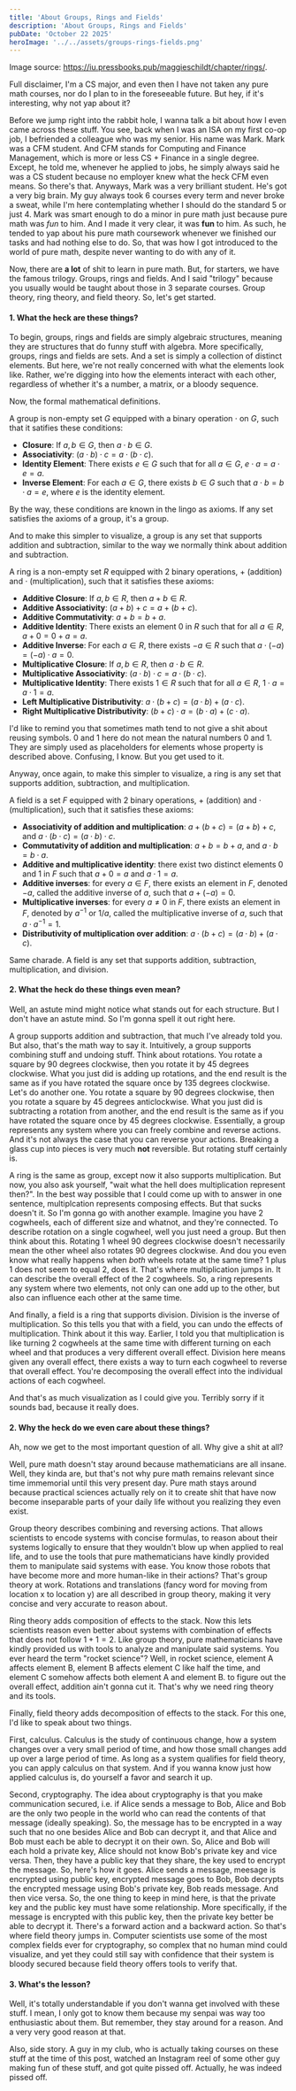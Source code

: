 ```yaml
---
title: 'About Groups, Rings and Fields'
description: 'About Groups, Rings and Fields'
pubDate: 'October 22 2025'
heroImage: '../../assets/groups-rings-fields.png'
---
```


Image source: https://iu.pressbooks.pub/maggieschildt/chapter/rings/.

Full disclaimer, I'm a CS major, and even then I have not taken any pure math courses, nor do I plan to in the foreseeable future. But hey, if it's interesting, why not yap about it?

Before we jump right into the rabbit hole, I wanna talk a bit about how I even came across these stuff. You see, back when I was an ISA on my first co-op job, I befriended a colleague who was my senior. His name was Mark. Mark was a CFM student. And CFM stands for Computing and Finance Management, which is more or less CS + Finance in a single degree. Except, he told me, whenever he applied to jobs, he simply always said he was a CS student because no employer knew what the heck CFM even means. So there's that. Anyways, Mark was a very brilliant student. He's got a very big brain. My guy always took 6 courses every term and never broke a sweat, while I'm here contemplating whether I should do the standard 5 or just 4. Mark was smart enough to do a minor in pure math just because pure math was *fun* to him. And I made it very clear, it was **fun** to him. As such, he tended to yap about his pure math coursework whenever we finished our tasks and had nothing else to do. So, that was how I got introduced to the world of pure math, despite never wanting to do with any of it.

Now, there are **a lot** of shit to learn in pure math. But, for starters, we have the famous trilogy. Groups, rings and fields. And I said "trilogy" because you usually would be taught about those in 3 separate courses. Group theory, ring theory, and field theory. So, let's get started.

#### 1. What the heck are these things?

To begin, groups, rings and fields are simply algebraic structures, meaning they are structures that do funny stuff with algebra. More specifically, groups, rings and fields are sets. And a set is simply a collection of distinct elements. But here, we're not really concerned with what the elements look like. Rather, we're digging into how the elements interact with each other, regardless of whether it's a number, a matrix, or a bloody sequence.

Now, the formal mathematical definitions.

A group is non-empty set $G$ equipped with a binary operation $\cdot$ on $G$, such that it satifies these conditions:
- **Closure**: If $a, b \in G$, then $a \cdot b \in G$.
- **Associativity**: $(a \cdot b) \cdot c = a \cdot (b \cdot c)$.
- **Identity Element**: There exists $e \in G$ such that for all $a \in G$, $e \cdot a = a \cdot e = a$.
- **Inverse Element**: For each $a \in G$, there exists $b \in G$ such that $a \cdot b = b \cdot a = e$, where $e$ is the identity element.

By the way, these conditions are known in the lingo as axioms. If any set satisfies the axioms of a group, it's a group. 

And to make this simpler to visualize, a group is any set that supports addition and subtraction, similar to the way we normally think about addition and subtraction.

A ring is a non-empty set $R$ equipped with 2 binary operations, $+$ (addition) and $\cdot$ (multiplication), such that it satisfies these axioms:
- **Additive Closure**: If $a, b \in R$, then $a + b \in R$.
- **Additive Associativity**: $(a + b) + c = a + (b + c)$.
- **Additive Commutativity**: $a + b = b + a$.
- **Additive Identity**: There exists an element $0$ in $R$ such that for all $a \in R$, $a + 0 = 0 + a = a$.
- **Additive Inverse**: For each $a \in R$, there exists $-a \in R$ such that $a \cdot (-a) = (-a) \cdot a = 0$.
- **Multiplicative Closure**: If $a, b \in R$, then $a \cdot b \in R$.
- **Multiplicative Associativity**: $(a \cdot b) \cdot c = a \cdot (b \cdot c)$.
- **Multiplicative Identity**: There exists $1 \in R$ such that for all $a \in R$, $1 \cdot a = a \cdot 1 = a$.
- **Left Multiplicative Distributivity**: $a \cdot (b + c) = (a \cdot b) + (a \cdot c)$.
- **Right Multiplicative Distributivity**: $(b + c) \cdot a = (b \cdot a) + (c \cdot a)$.

I'd like to remind you that sometimes math tend to not give a shit about reusing symbols. $0$ and $1$ here do not mean the natural numbers $0$ and $1$. They are simply used as placeholders for elements whose property is described above. Confusing, I know. But you get used to it.

Anyway, once again, to make this simpler to visualize, a ring is any set that supports addition, subtraction, and multiplication.

A field is a set $F$ equipped with 2 binary operations, $+$ (addition) and $\cdot$ (multiplication), such that it satisfies these axioms:
- **Associativity of addition and multiplication**: $a + (b + c) = (a + b) + c$, and $a \cdot (b \cdot c) = (a \cdot b) \cdot c$.
- **Commutativity of addition and multiplication**: $a + b = b + a$, and $a \cdot b = b \cdot a$.
- **Additive and multiplicative identity**: there exist two distinct elements $0$ and $1$ in $F$ such that $a + 0 = a$ and $a \cdot 1 = a$.
- **Additive inverses**: for every $a \in F$, there exists an element in $F$, denoted $−a$, called the additive inverse of $a$, such that $a + (−a) = 0$.
- **Multiplicative inverses**: for every $a \neq 0$ in $F$, there exists an element in $F$, denoted by $a^{-1}$ or $1/a$, called the multiplicative inverse of $a$, such that $a \cdot a^{-1} = 1$.
- **Distributivity of multiplication over addition**: $a \cdot (b + c) = (a \cdot b) + (a \cdot c)$.

Same charade. A field is any set that supports addition, subtraction, multiplication, and division.

#### 2. What the heck do these things even mean?

Well, an astute mind might notice what stands out for each structure. But I don't have an astute mind. So I'm gonna spell it out right here.

A group supports addition and subtraction, that much I've already told you. But also, that's the math way to say it. Intuitively, a group supports combining stuff and undoing stuff. Think about rotations. You rotate a square by 90 degrees clockwise, then you rotate it by 45 degrees clockwise. What you just did is adding up rotations, and the end result is the same as if you have rotated the square once by 135 degrees clockwise. Let's do another one. You rotate a square by 90 degrees clockwise, then you rotate a square by 45 degrees anticlockwise. What you just did is subtracting a rotation from another, and the end result is the same as if you have rotated the square once by 45 degrees clockwise. Essentially, a group represents any system where you can freely combine and reverse actions. And it's not always the case that you can reverse your actions. Breaking a glass cup into pieces is very much **not** reversible. But rotating stuff certainly is.

A ring is the same as group, except now it also supports multiplication. But now, you also ask yourself, "wait what the hell does multiplication represent then?". In the best way possible that I could come up with to answer in one sentence, multiplcation represents composing effects. But that sucks doesn't it. So I'm gonna go with another example. Imagine you have 2 cogwheels, each of different size and whatnot, and they're connected. To describe rotation on a single cogwheel, well you just need a group. But then think about this. Rotating 1 wheel 90 degrees clockwise doesn't necessarily mean the other wheel also rotates 90 degrees clockwise. And dou you even know what really happens when *both* wheels rotate at the same time? 1 plus 1 does not seem to equal 2, does it. That's where multiplication jumps in. It can describe the overall effect of the 2 cogwheels. So, a ring represents any system where two elements, not only can one add up to the other, but also can influence each other at the same time.

And finally, a field is a ring that supports division. Division is the inverse of multiplication. So this tells you that with a field, you can undo the effects of multiplication. Think about it this way. Earlier, I told you that multiplication is like turning 2 cogwheels at the same time with different turning on each wheel and that produces a very different overall effect. Division here means given any overall effect, there exists a way to turn each cogwheel to reverse that overall effect. You're decomposing the overall effect into the individual actions of each cogwheel.

And that's as much visualization as I could give you. Terribly sorry if it sounds bad, because it really does.

#### 2. Why the heck do we even care about these things?

Ah, now we get to the most important question of all. Why give a shit at all?

Well, pure math doesn't stay around because mathematicians are all insane. Well, they kinda are, but that's not why pure math remains relevant since time immemorial until this very present day. Pure math stays around because practical sciences actually rely on it to create shit that have now become inseparable parts of your daily life without you realizing they even exist. 

Group theory describes combining and reversing actions. That allows scientists to encode systems with concise formulas, to reason about their systems logically to ensure that they wouldn't blow up when applied to real life, and to use the tools that pure mathematicians have kindly provided them to manipulate said systems with ease. You know those robots that have become more and more human-like in their actions? That's group theory at work. Rotations and translations (fancy word for moving from location x to location y) are all described in group theory, making it very concise and very accurate to reason about.

Ring theory adds composition of effects to the stack. Now this lets scientists reason even better about systems with combination of effects that does not follow $1 + 1 = 2$. Like group theory, pure mathematicians have kindly provided us with tools to analyze and manipulate said systems. You ever heard the term "rocket science"? Well, in rocket science, element A affects element B, element B affects element C like half the time, and element C somehow affects both element A and element B. to figure out the overall effect, addition ain't gonna cut it. That's why we need ring theory and its tools.

Finally, field theory adds decomposition of effects to the stack. For this one, I'd like to speak about two things. 

First, calculus. Calculus is the study of continuous change, how a system changes over a very small period of time, and how those small changes add up over a large period of time. As long as a system qualifies for field theory, you can apply calculus on that system. And if you wanna know just how applied calculus is, do yourself a favor and search it up. 

Second, cryptography. The idea about cryptography is that you make communication secured, i.e. if Alice sends a message to Bob, Alice and Bob are the only two people in the world who can read the contents of that message (ideally speaking). So, the message has to be encrypted in a way such that no one besides Alice and Bob can decrypt it, and that Alice and Bob must each be able to decrypt it on their own. So, Alice and Bob will each hold a private key, Alice should not know Bob's private key and vice versa. Then, they have a public key that they share, the key used to encrypt the message. So, here's how it goes. Alice sends a message, meesage is encrypted using public key, encrypted message goes to Bob, Bob decrypts the encrypted message using Bob's private key, Bob reads message. And then vice versa. So, the one thing to keep in mind here, is that the private key and the public key must have some relationship. More specifically, if the message is encrypted with this public key, then the private key better be able to decrypt it. There's a forward action and a backward action. So that's where field theory jumps in. Computer scientists use some of the most complex fields ever for cryptography, so complex that no human mind could visualize, and yet they could still say with confidence that their system is bloody secured because field theory offers tools to verify that.

#### 3. What's the lesson?

Well, it's totally understandable if you don't wanna get involved with these stuff. I mean, I only got to know them because my senpai was way too enthusiastic about them. But remember, they stay around for a reason. And a very very good reason at that.

Also, side story. A guy in my club, who is actually taking courses on these stuff at the time of this post, watched an Instagram reel of some other guy making fun of these stuff, and got quite pissed off. Actually, he was indeed pissed off.